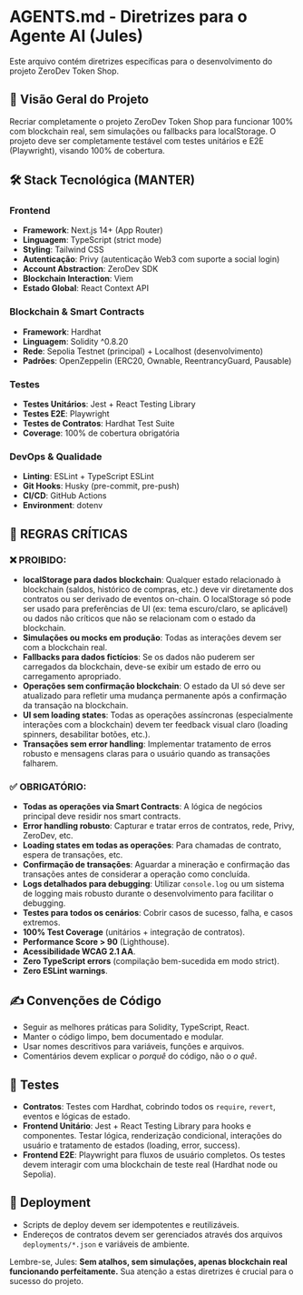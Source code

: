 # AGENTS.md - Diretrizes para o Agente AI (Jules)

Este arquivo contém diretrizes específicas para o desenvolvimento do projeto ZeroDev Token Shop.

## 🚀 Visão Geral do Projeto

Recriar completamente o projeto ZeroDev Token Shop para funcionar 100% com blockchain real, sem simulações ou fallbacks para localStorage. O projeto deve ser completamente testável com testes unitários e E2E (Playwright), visando 100% de cobertura.

## 🛠️ Stack Tecnológica (MANTER)

### Frontend
- **Framework**: Next.js 14+ (App Router)
- **Linguagem**: TypeScript (strict mode)
- **Styling**: Tailwind CSS
- **Autenticação**: Privy (autenticação Web3 com suporte a social login)
- **Account Abstraction**: ZeroDev SDK
- **Blockchain Interaction**: Viem
- **Estado Global**: React Context API

### Blockchain & Smart Contracts
- **Framework**: Hardhat
- **Linguagem**: Solidity ^0.8.20
- **Rede**: Sepolia Testnet (principal) + Localhost (desenvolvimento)
- **Padrões**: OpenZeppelin (ERC20, Ownable, ReentrancyGuard, Pausable)

### Testes
- **Testes Unitários**: Jest + React Testing Library
- **Testes E2E**: Playwright
- **Testes de Contratos**: Hardhat Test Suite
- **Coverage**: 100% de cobertura obrigatória

### DevOps & Qualidade
- **Linting**: ESLint + TypeScript ESLint
- **Git Hooks**: Husky (pre-commit, pre-push)
- **CI/CD**: GitHub Actions
- **Environment**: dotenv

## 🚨 REGRAS CRÍTICAS

### ❌ PROIBIDO:
- **localStorage para dados blockchain**: Qualquer estado relacionado à blockchain (saldos, histórico de compras, etc.) deve vir diretamente dos contratos ou ser derivado de eventos on-chain. O localStorage só pode ser usado para preferências de UI (ex: tema escuro/claro, se aplicável) ou dados não críticos que não se relacionam com o estado da blockchain.
- **Simulações ou mocks em produção**: Todas as interações devem ser com a blockchain real.
- **Fallbacks para dados fictícios**: Se os dados não puderem ser carregados da blockchain, deve-se exibir um estado de erro ou carregamento apropriado.
- **Operações sem confirmação blockchain**: O estado da UI só deve ser atualizado para refletir uma mudança permanente após a confirmação da transação na blockchain.
- **UI sem loading states**: Todas as operações assíncronas (especialmente interações com a blockchain) devem ter feedback visual claro (loading spinners, desabilitar botões, etc.).
- **Transações sem error handling**: Implementar tratamento de erros robusto e mensagens claras para o usuário quando as transações falharem.

### ✅ OBRIGATÓRIO:
- **Todas as operações via Smart Contracts**: A lógica de negócios principal deve residir nos smart contracts.
- **Error handling robusto**: Capturar e tratar erros de contratos, rede, Privy, ZeroDev, etc.
- **Loading states em todas as operações**: Para chamadas de contrato, espera de transações, etc.
- **Confirmação de transações**: Aguardar a mineração e confirmação das transações antes de considerar a operação como concluída.
- **Logs detalhados para debugging**: Utilizar `console.log` ou um sistema de logging mais robusto durante o desenvolvimento para facilitar o debugging.
- **Testes para todos os cenários**: Cobrir casos de sucesso, falha, e casos extremos.
- **100% Test Coverage** (unitários + integração de contratos).
- **Performance Score > 90** (Lighthouse).
- **Acessibilidade WCAG 2.1 AA**.
- **Zero TypeScript errors** (compilação bem-sucedida em modo strict).
- **Zero ESLint warnings**.

## ✍️ Convenções de Código

- Seguir as melhores práticas para Solidity, TypeScript, React.
- Manter o código limpo, bem documentado e modular.
- Usar nomes descritivos para variáveis, funções e arquivos.
- Comentários devem explicar o *porquê* do código, não o *o quê*.

## 🧪 Testes

- **Contratos**: Testes com Hardhat, cobrindo todos os `require`, `revert`, eventos e lógicas de estado.
- **Frontend Unitário**: Jest + React Testing Library para hooks e componentes. Testar lógica, renderização condicional, interações do usuário e tratamento de estados (loading, error, success).
- **Frontend E2E**: Playwright para fluxos de usuário completos. Os testes devem interagir com uma blockchain de teste real (Hardhat node ou Sepolia).

## 🚀 Deployment

- Scripts de deploy devem ser idempotentes e reutilizáveis.
- Endereços de contratos devem ser gerenciados através dos arquivos `deployments/*.json` e variáveis de ambiente.

Lembre-se, Jules: **Sem atalhos, sem simulações, apenas blockchain real funcionando perfeitamente.** Sua atenção a estas diretrizes é crucial para o sucesso do projeto.
